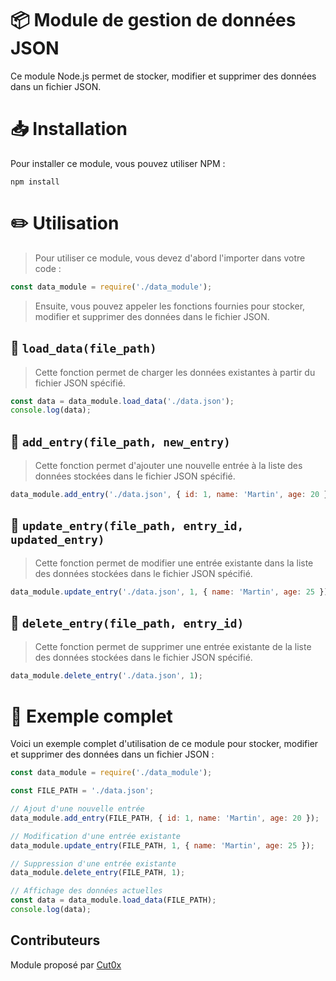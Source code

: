 # 📦 Module de gestion de données JSON
Ce module Node.js permet de stocker, modifier et supprimer des données dans un fichier JSON.

# 📥 Installation
Pour installer ce module, vous pouvez utiliser NPM :

```
npm install
```
  
# ✏️ Utilisation
> Pour utiliser ce module, vous devez d'abord l'importer dans votre code :

```js
const data_module = require('./data_module');
```
> Ensuite, vous pouvez appeler les fonctions fournies pour stocker, modifier et supprimer des données dans le fichier JSON.
  
  
## 📜 `load_data(file_path)`
> Cette fonction permet de charger les données existantes à partir du fichier JSON spécifié.
  
```js
const data = data_module.load_data('./data.json');
console.log(data);
```
  
  
## 📜 `add_entry(file_path, new_entry)`
> Cette fonction permet d'ajouter une nouvelle entrée à la liste des données stockées dans le fichier JSON spécifié.
  
```js
data_module.add_entry('./data.json', { id: 1, name: 'Martin', age: 20 });
```
  
  
## 📜 `update_entry(file_path, entry_id, updated_entry)`
> Cette fonction permet de modifier une entrée existante dans la liste des données stockées dans le fichier JSON spécifié.
  
```js
data_module.update_entry('./data.json', 1, { name: 'Martin', age: 25 });
```
  
  
## 📜 `delete_entry(file_path, entry_id)`
> Cette fonction permet de supprimer une entrée existante de la liste des données stockées dans le fichier JSON spécifié.
  
```js
data_module.delete_entry('./data.json', 1);
```
  
  
# 🧪 Exemple complet
Voici un exemple complet d'utilisation de ce module pour stocker, modifier et supprimer des données dans un fichier JSON :
  
```js
const data_module = require('./data_module');

const FILE_PATH = './data.json';

// Ajout d'une nouvelle entrée
data_module.add_entry(FILE_PATH, { id: 1, name: 'Martin', age: 20 });

// Modification d'une entrée existante
data_module.update_entry(FILE_PATH, 1, { name: 'Martin', age: 25 });

// Suppression d'une entrée existante
data_module.delete_entry(FILE_PATH, 1);

// Affichage des données actuelles
const data = data_module.load_data(FILE_PATH);
console.log(data);
```
  
## Contributeurs
Module proposé par <a href="https://twitter.com/Cut0x">Cut0x</a>
